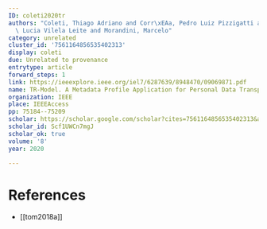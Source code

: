 ```yaml
---
ID: coleti2020tr
authors: "Coleti, Thiago Adriano and Corr\xEAa, Pedro Luiz Pizzigatti and Filgueiras,\
  \ Lucia Vilela Leite and Morandini, Marcelo"
category: unrelated
cluster_id: '7561164856535402313'
display: coleti
due: Unrelated to provenance
entrytype: article
forward_steps: 1
link: https://ieeexplore.ieee.org/iel7/6287639/8948470/09069871.pdf
name: TR-Model. A Metadata Profile Application for Personal Data Transparency
organization: IEEE
place: IEEEAccess
pp: 75184--75209
scholar: https://scholar.google.com/scholar?cites=7561164856535402313&as_sdt=2005&sciodt=0,5&hl=en
scholar_id: Scf1UWCn7mgJ
scholar_ok: true
volume: '8'
year: 2020

---
```


# References

- [[tom2018a]]
